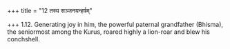 +++
title = "12 तस्य सञ्जनयन्हर्षम्"

+++
1.12. Generating joy in him, the powerful paternal grandfather (Bhisma),
the seniormost among the Kurus, roared highly a lion-roar and blew his
conchshell.
